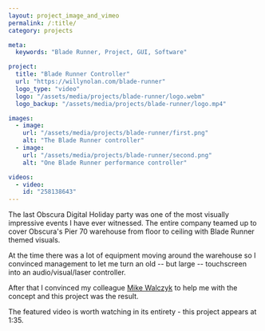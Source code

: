 ```yaml
---
layout: project_image_and_vimeo
permalink: /:title/
category: projects

meta:
  keywords: "Blade Runner, Project, GUI, Software"

project:
  title: "Blade Runner Controller"
  url: "https://willynolan.com/blade-runner"
  logo_type: "video"
  logo: "/assets/media/projects/blade-runner/logo.webm"
  logo_backup: "/assets/media/projects/blade-runner/logo.mp4"

images:
  - image:
    url: "/assets/media/projects/blade-runner/first.png"
    alt: "The Blade Runner controller"
  - image:
    url: "/assets/media/projects/blade-runner/second.png"
    alt: "One Blade Runner performance controller"

videos:
  - video:
    id: "258138643"
---
```

<p>
The last Obscura Digital Holiday party was one of the most visually impressive events I have ever witnessed.  The entire 
company teamed up to cover Obscura's Pier 70 warehouse from floor to ceiling with Blade Runner themed visuals.
</p>

<p>
At the time there was a lot of equipment moving around the warehouse so I convinced management to let me turn an old 
-- but large -- touchscreen into an audio/visual/laser controller. 
</p>

<p>
After that I convinced my colleague <a href="http://www.michaelwalczyk.com/">Mike Walczyk</a> 
to help me with the concept and this project was the result.
</p>

<p>
The featured video is worth watching in its entirety - this project appears at 1:35.
</p>
